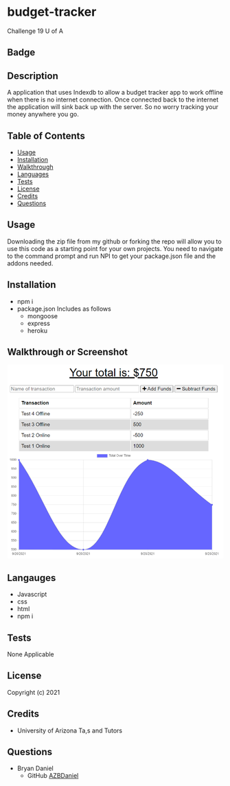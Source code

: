 # budget-tracker
Challenge 19 U of A 

## Badge



## Description

A application that uses Indexdb to allow a budget tracker app to work offline when there is no internet connection. Once connected back to the internet the application will sink back up with the server. So no worry tracking your money anywhere you go.

## Table of Contents

- [Usage](#usage)
- [Installation](#installation)
- [Walkthrough](#walkthrough)
- [Languages](#languages)
- [Tests](#tests)
- [License](#license)
- [Credits](#credits)
- [Questions](#questions)

## Usage

Downloading the zip file from my github or forking the repo will allow you to use this code as a starting point for your own projects. You need to navigate to the command prompt and run NPI to get your package.json file and the addons needed.

## Installation
- npm i
- package.json Includes as follows
  - mongoose
  - express
  - heroku

 


## Walkthrough or Screenshot
![Homescreen](assets/img/budgetTracker.PNG)

## Langauges

- Javascript
- css
- html
- npm i

## Tests
None Applicable 

## License


Copyright (c) 2021

## Credits

- University of Arizona Ta,s and Tutors

## Questions

- Bryan Daniel 
    - GitHub [AZBDaniel](https://github.com/AZBDaniel)